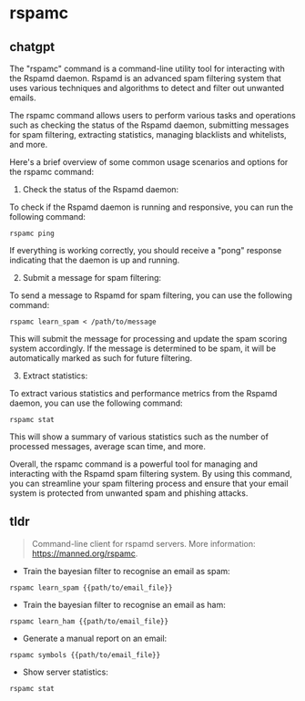 # rspamc 
## chatgpt 
The "rspamc" command is a command-line utility tool for interacting with the Rspamd daemon. Rspamd is an advanced spam filtering system that uses various techniques and algorithms to detect and filter out unwanted emails.

The rspamc command allows users to perform various tasks and operations such as checking the status of the Rspamd daemon, submitting messages for spam filtering, extracting statistics, managing blacklists and whitelists, and more.

Here's a brief overview of some common usage scenarios and options for the rspamc command:

1. Check the status of the Rspamd daemon:

To check if the Rspamd daemon is running and responsive, you can run the following command:

```rspamc ping```

If everything is working correctly, you should receive a "pong" response indicating that the daemon is up and running.

2. Submit a message for spam filtering:

To send a message to Rspamd for spam filtering, you can use the following command:

```rspamc learn_spam < /path/to/message```

This will submit the message for processing and update the spam scoring system accordingly. If the message is determined to be spam, it will be automatically marked as such for future filtering.

3. Extract statistics:

To extract various statistics and performance metrics from the Rspamd daemon, you can use the following command:

```rspamc stat```

This will show a summary of various statistics such as the number of processed messages, average scan time, and more.

Overall, the rspamc command is a powerful tool for managing and interacting with the Rspamd spam filtering system. By using this command, you can streamline your spam filtering process and ensure that your email system is protected from unwanted spam and phishing attacks. 

## tldr 
 
> Command-line client for rspamd servers.
> More information: <https://manned.org/rspamc>.

- Train the bayesian filter to recognise an email as spam:

`rspamc learn_spam {{path/to/email_file}}`

- Train the bayesian filter to recognise an email as ham:

`rspamc learn_ham {{path/to/email_file}}`

- Generate a manual report on an email:

`rspamc symbols {{path/to/email_file}}`

- Show server statistics:

`rspamc stat`
